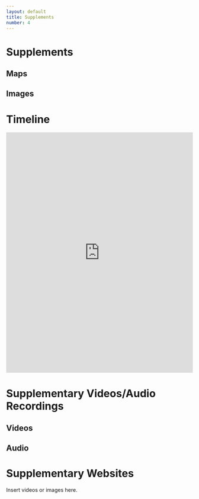 ```yaml
---
layout: default
title: Supplements
number: 4
---
```


# Supplements

## Maps

## Images

# Timeline

<iframe class='timeline-iframe' src='https://cdn.knightlab.com/libs/timeline3/latest/embed/index.html?source=1xQuV5EhFV3Frzm7SuxZJSq9i0Aa6XIlyKKJE1y-2MPQ&font=Default&lang=en&initial_zoom=2&height=650' width='100%' height='650' webkitallowfullscreen mozallowfullscreen allowfullscreen frameborder='0'></iframe>

# Supplementary Videos/Audio Recordings

## Videos

## Audio

# Supplementary Websites

Insert videos or images here.
